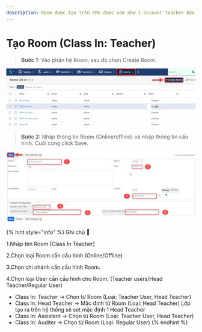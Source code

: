 ```yaml
---
description: Room được tạo trên EMS được xem như 1 account Teacher bên ClassIn
---
```


# Tạo Room (Class In: Teacher)

> **Bước 1:** Vào phân hệ Room, sau đó chọn Create Room.

![](../../.gitbook/assets/room1.png)

> **Bước 2:** Nhập thông tin Room (Online/offline) và nhập thông tin cấu hình. Cuối cùng click Save.

![](../../.gitbook/assets/room2.png)

{% hint style="info" %}
Ghi chú :tada:

1.Nhập tên Room (Class In Teacher)

2.Chọn loại Room cần cấu hình (Online/Offline)

3.Chọn chi nhánh cần cấu hình Room.

4.Chọn loại User cần cấu hình cho Room: (Teacher users/Head Teacher/Regular User)

* Class In: Teacher -> Chọn từ Room (Loại: Teacher User, Head Teacher)
* Class In: Head Teacher -> Mặc định từ Room (Loại: Head Teacher) Lớp tạo ra trên hệ thống sẽ set mặc định 1 Head Teacher
* Class In: Assistant -> Chọn từ Room (Loại: Teacher User, Head Teacher)
* Class In: Auditer -> Chọn từ Room (Loại: Regular User)
{% endhint %}
